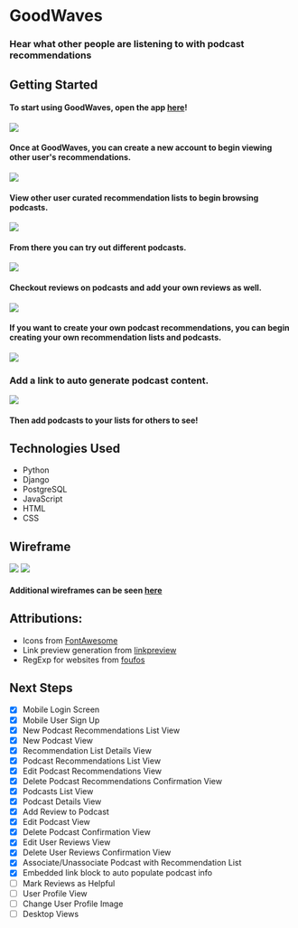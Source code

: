 # GoodWaves

### Hear what other people are listening to with podcast recommendations

## Getting Started

#### To start using GoodWaves, open the app [here](https://good-waves.herokuapp.com/)!

<img src="main_app/static/images/GWAppSignUp.png">

#### Once at GoodWaves, you can create a new account to begin viewing other user's recommendations.

<img src="main_app/static/images/GWAppRecList.png">

#### View other user curated recommendation lists to begin browsing podcasts.

<img src="main_app/static/images/GWAppRecDetails.png">

#### From there you can try out different podcasts.

<img src="main_app/static/images/GWAppPodcastDetails.png">

#### Checkout reviews on podcasts and add your own reviews as well.

<img src="main_app/static/images/GWAppNewRec.png">

#### If you want to create your own podcast recommendations, you can begin creating your own recommendation lists and podcasts.

<img src="main_app/static/images/GWAppNewPodcast.png">

### Add a link to auto generate podcast content.

<img src="main_app/static/images/GWAppEditPodcast.png">

#### Then add podcasts to your lists for others to see!

## Technologies Used
* Python
* Django
* PostgreSQL
* JavaScript
* HTML
* CSS

## Wireframe

<img src="main_app/static/images/GWMobilePodcastDetails.png">
<img src="main_app/static/images/GoodWavesERD.png">

#### Additional wireframes can be seen [here](https://trello.com/b/aictIgTF/goodwaves)

## Attributions:

* Icons from [FontAwesome](https://fontawesome.com/)
* Link preview generation from [linkpreview](https://my.linkpreview.net/)
* RegExp for websites from [foufos](https://stackoverflow.com/questions/3809401/what-is-a-good-regular-expression-to-match-a-url)

## Next Steps
- [x] Mobile Login Screen
- [x] Mobile User Sign Up
- [x] New Podcast Recommendations List View
- [x] New Podcast View
- [x] Recommendation List Details View
- [x] Podcast Recommendations List View
- [x] Edit Podcast Recommendations View
- [x] Delete Podcast Recommendations Confirmation View
- [x] Podcasts List View
- [x] Podcast Details View
- [x] Add Review to Podcast
- [x] Edit Podcast View
- [x] Delete Podcast Confirmation View
- [x] Edit User Reviews View
- [x] Delete User Reviews Confirmation View
- [x] Associate/Unassociate Podcast with Recommendation List
- [x] Embedded link block to auto populate podcast info
- [ ] Mark Reviews as Helpful
- [ ] User Profile View
- [ ] Change User Profile Image
- [ ] Desktop Views
